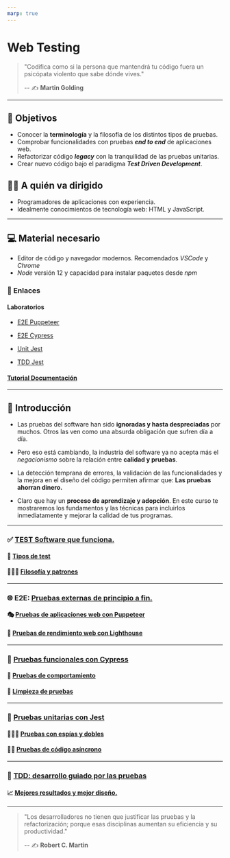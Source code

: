 ```yaml
---
marp: true
---
```


# Web Testing

>"Codifica como si la persona que mantendrá tu código fuera un psicópata violento que sabe dónde vives."
>
> -- ✍️ **Martin Golding**

---

## 🎯 Objetivos

- Conocer la **terminología** y la filosofía de los distintos tipos de pruebas.
- Comprobar funcionalidades con pruebas **_end to end_** de aplicaciones web.
- Refactorizar código **_legacy_** con la tranquilidad de las pruebas unitarias.
- Crear nuevo código bajo el paradigma **_Test Driven Development_**.

## 👨‍💻 A quién va dirigido

- Programadores de aplicaciones con experiencia.
- Idealmente conocimientos de tecnología web: HTML y JavaScript.

---

## 💻 Material necesario

- Editor de código y navegador modernos. Recomendados _VSCode_ y _Chrome_
- _Node_ versión 12 y capacidad para instalar paquetes desde _npm_


### 🔗 Enlaces

#### Laboratorios

- [E2E Puppeteer](https://github.com/LabsAdemy/WebTesting_e2e-puppeteer_Labs)

- [E2E Cypress](https://github.com/LabsAdemy/WebTesting_e2e-functional_cypress_Labs)

- [Unit Jest](https://github.com/LabsAdemy/WebTesting_unit_Labs/tree/master/src/unit)

- [TDD Jest](https://github.com/LabsAdemy/WebTesting_unit_Labs/tree/master/src/tdd)

#### [Tutorial Documentación](https://www.bitademy.com/tutorial/web-testing/contenido/)

---

## 🏁 Introducción

- Las pruebas del software han sido **ignoradas y hasta despreciadas** por muchos. Otros las ven como una absurda obligación que sufren día a día.

- Pero eso está cambiando, la industria del software ya no acepta más el _negacionismo_ sobre la relación entre **calidad y pruebas**.

- La detección temprana de errores, la validación de las funcionalidades y la mejora en el diseño del código permiten afirmar que: **Las pruebas ahorran dinero.**

- Claro que hay un **proceso de aprendizaje y adopción**. En este curso te mostraremos los fundamentos y las técnicas para incluirlos inmediatamente y mejorar la calidad de tus programas.

---

### ✅ [TEST Software que funciona.](https://www.bitademy.com/tutorial/web-testing/software-que-funciona)

#### 🔀 [Tipos de test](https://www.bitademy.com/tutorial/web-testing/tipos-de-pruebas)

#### 👨🏼‍🏫 [Filosofía y patrones](https://www.bitademy.com/tutorial/web-testing/filosofia-y-patrones)

---

### 🌐 E2E: [Pruebas externas de principio a fin.](https://www.bitademy.com/tutorial/web-testing/e2e)

#### 🎭 [Pruebas de aplicaciones web con **Puppeteer**](https://www.bitademy.com/tutorial/web-testing/e2e/pruebas-de-aplicaciones-web-con-puppeteer)

#### 🤖 [Pruebas de rendimiento web con **Lighthouse**](https://www.bitademy.com/tutorial/web-testing/e2e/pruebas-de-rendimiento-web-con-lighthouse)

---

### 🌲 [Pruebas funcionales con **Cypress**](https://www.bitademy.com/tutorial/web-testing/functional)

#### 🎪 [Pruebas de comportamiento](https://www.bitademy.com/tutorial/web-testing/functional/pruebas-de-comportamiento)

#### 🧪 [Limpieza de pruebas](https://www.bitademy.com/tutorial/web-testing/functional/limpieza-de-pruebas)

---

### 🔬 [Pruebas unitarias con **Jest**](https://www.bitademy.com/tutorial/web-testing/unit)

#### 🕵🏼‍♂️ [Pruebas con espías y dobles](https://www.bitademy.com/tutorial/web-testing/unit/pruebas-con-espias-y-dobles)

#### 🏇🏼 [Pruebas de código asíncrono](https://www.bitademy.com/tutorial/web-testing/unit/pruebas-de-codigo-asincrono)

---

### 🧬 [TDD: desarrollo guiado por las pruebas](https://www.bitademy.com/tutorial/web-testing/tdd)

#### 📈 [Mejores resultados y mejor diseño.](https://www.bitademy.com/tutorial/web-testing/tdd/mejores-resultados-y-mejor-diseno)


---

>"Los desarrolladores no tienen que justificar las pruebas y la refactorización; porque esas disciplinas aumentan su eficiencia y su productividad."
>
> -- ✍️ **Robert C. Martin**
